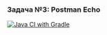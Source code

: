 ### Задача №3: Postman Echo
[![Java CI with Gradle](https://github.com/AlBokov/REST_assured_Postman_echo/actions/workflows/gradle.yml/badge.svg)](https://github.com/AlBokov/REST_assured_Postman_echo/actions/workflows/gradle.yml)